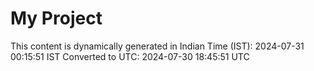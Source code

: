 # My Project

This content is dynamically generated in Indian Time (IST): 2024-07-31 00:15:51 IST
Converted to UTC: 2024-07-30 18:45:51 UTC
